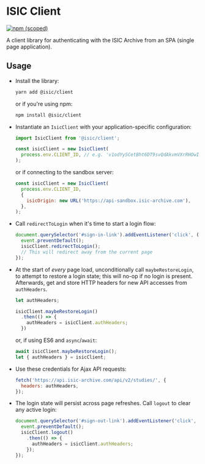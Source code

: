 # ISIC Client
[![npm (scoped)](https://img.shields.io/npm/v/@isic/client)](https://www.npmjs.com/package/@isic/client)

A client library for authenticating with the ISIC Archive from an SPA (single page application).

## Usage
* Install the library:
  ```bash
  yarn add @isic/client
  ```

  or if you're using npm:
  ```bash
  npm install @isic/client
  ```

* Instantiate an `IsicClient` with your application-specific configuration:
  ```js
  import IsicClient from '@isic/client';

  const isicClient = new IsicClient(
    process.env.CLIENT_ID, // e.g. 'v1odYySCetBht6DT9svQdAkvmVXrRHOwIIGNk6JG'
  );
  ```

  or if connecting to the sandbox server:
  ```js
  const isicClient = new IsicClient(
    process.env.CLIENT_ID,
    {
      isicOrigin: new URL('https://api-sandbox.isic-archive.com'),
    },
  );
  ```

* Call `redirectToLogin` when it's time to start a login flow:
  ```js
  document.querySelector('#sign-in-link').addEventListener('click', (event) => {
    event.preventDefault();
    isicClient.redirectToLogin();
    // This will redirect away from the current page
  });
  ```

* At the start of *every* page load, unconditionally call `maybeRestoreLogin`, to attempt to
  restore a login state; this will no-op if no login is present. Afterwards, get and store HTTP
  headers for new API accesses from `authHeaders`.
  ```js
  let authHeaders;

  isicClient.maybeRestoreLogin()
    .then(() => {
      authHeaders = isicClient.authHeaders;
    })
  ```

  or, if using ES6 and `async`/`await`:
  ```js
  await isicClient.maybeRestoreLogin();
  let { authHeaders } = isicClient;
  ```

* Use these credentials for Ajax API requests:
  ```js
  fetch('https://api.isic-archive.com/api/v2/studies/', {
    headers: authHeaders,
  });
  ```

* The login state will persist across page refreshes. Call `logout` to clear any active login:
  ```js
  document.querySelector('#sign-out-link').addEventListener('click', (event) => {
    event.preventDefault();
    isicClient.logout()
      .then(() => {
        authHeaders = isicClient.authHeaders;
      });
  });
  ```
